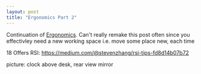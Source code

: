 ```yaml
---
layout: post
title: "Ergonomics Part 2"
---
```


Continuation of [Ergonomics]({{site.baseurl}}/2021/11/01/ergonomics.html). Can't really remake this post often since you effectivley need a new working space i.e. move some place new, each time

18 Offers RSI: https://medium.com/@stevenzhang/rsi-tips-fd8d14b07b72

picture: clock above desk, rear view mirror